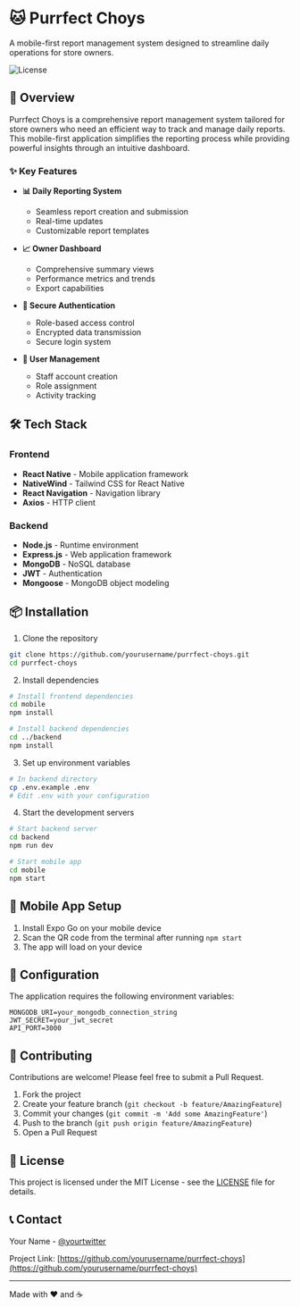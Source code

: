 # 🐱 Purrfect Choys

A mobile-first report management system designed to streamline daily operations for store owners.

![License](https://img.shields.io/badge/license-MIT-blue.svg)

## 📱 Overview

Purrfect Choys is a comprehensive report management system tailored for store owners who need an efficient way to track and manage daily reports. This mobile-first application simplifies the reporting process while providing powerful insights through an intuitive dashboard.

### ✨ Key Features

- **📊 Daily Reporting System**
  - Seamless report creation and submission
  - Real-time updates
  - Customizable report templates

- **📈 Owner Dashboard**
  - Comprehensive summary views
  - Performance metrics and trends
  - Export capabilities

- **🔐 Secure Authentication**
  - Role-based access control
  - Encrypted data transmission
  - Secure login system

- **👥 User Management**
  - Staff account creation
  - Role assignment
  - Activity tracking

## 🛠️ Tech Stack

### Frontend
- **React Native** - Mobile application framework
- **NativeWind** - Tailwind CSS for React Native
- **React Navigation** - Navigation library
- **Axios** - HTTP client

### Backend
- **Node.js** - Runtime environment
- **Express.js** - Web application framework
- **MongoDB** - NoSQL database
- **JWT** - Authentication
- **Mongoose** - MongoDB object modeling

## 📦 Installation

1. Clone the repository
```bash
git clone https://github.com/yourusername/purrfect-choys.git
cd purrfect-choys
```

2. Install dependencies
```bash
# Install frontend dependencies
cd mobile
npm install

# Install backend dependencies
cd ../backend
npm install
```

3. Set up environment variables
```bash
# In backend directory
cp .env.example .env
# Edit .env with your configuration
```

4. Start the development servers
```bash
# Start backend server
cd backend
npm run dev

# Start mobile app
cd mobile
npm start
```

## 📱 Mobile App Setup

1. Install Expo Go on your mobile device
2. Scan the QR code from the terminal after running `npm start`
3. The app will load on your device

## 🔧 Configuration

The application requires the following environment variables:

```env
MONGODB_URI=your_mongodb_connection_string
JWT_SECRET=your_jwt_secret
API_PORT=3000
```

## 🤝 Contributing

Contributions are welcome! Please feel free to submit a Pull Request.

1. Fork the project
2. Create your feature branch (`git checkout -b feature/AmazingFeature`)
3. Commit your changes (`git commit -m 'Add some AmazingFeature'`)
4. Push to the branch (`git push origin feature/AmazingFeature`)
5. Open a Pull Request

## 📄 License

This project is licensed under the MIT License - see the [LICENSE](LICENSE) file for details.

## 📞 Contact

Your Name - [@yourtwitter](https://twitter.com/yourtwitter)

Project Link: [https://github.com/yourusername/purrfect-choys](https://github.com/yourusername/purrfect-choys)

---

Made with ❤️ and ☕
